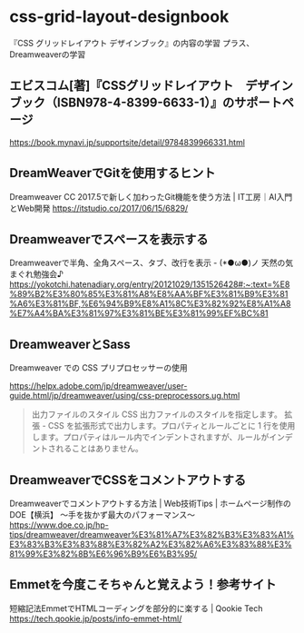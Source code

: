 # css-grid-layout-designbook
『CSS グリッドレイアウト デザインブック』の内容の学習
プラス、Dreamweaverの学習

## エビスコム[著]『CSSグリッドレイアウト　デザインブック（ISBN978-4-8399-6633-1）』のサポートページ
https://book.mynavi.jp/supportsite/detail/9784839966331.html



## DreamWeaverでGitを使用するヒント

Dreamweaver CC 2017.5で新しく加わったGit機能を使う方法 | IT工房｜AI入門とWeb開発
https://itstudio.co/2017/06/15/6829/

## Dreamweaverでスペースを表示する

Dreamweaverで半角、全角スペース、タブ、改行を表示 - (*●ω●)ノ 天然の気まぐれ勉強会♪
https://yokotchi.hatenadiary.org/entry/20121029/1351526428#:~:text=%E8%89%B2%E3%80%85%E3%81%A8%E8%AA%BF%E3%81%B9%E3%81%A6%E3%81%BF,%E6%94%B9%E8%A1%8C%E3%82%92%E8%A1%A8%E7%A4%BA%E3%81%97%E3%81%BE%E3%81%99%EF%BC%81

## DreamweaverとSass

Dreamweaver での CSS プリプロセッサーの使用

https://helpx.adobe.com/jp/dreamweaver/user-guide.html/jp/dreamweaver/using/css-preprocessors.ug.html

> 出力ファイルのスタイル CSS 出力ファイルのスタイルを指定します。
> 拡張 - CSS を拡張形式で出力します。プロパティとルールごとに 1 行を使用します。プロパティはルール内でインデントされますが、ルールがインデントされることはありません。
 
## DreamweaverでCSSをコメントアウトする

Dreamweaverでコメントアウトする方法 | Web技術Tips | ホームページ制作のDOE【横浜】 ～手を抜かず最大のパフォーマンス～
https://www.doe.co.jp/hp-tips/dreamweaver/dreamweaver%E3%81%A7%E3%82%B3%E3%83%A1%E3%83%B3%E3%83%88%E3%82%A2%E3%82%A6%E3%83%88%E3%81%99%E3%82%8B%E6%96%B9%E6%B3%95/



## Emmetを今度こそちゃんと覚えよう！参考サイト

短縮記法EmmetでHTMLコーディングを部分的に楽する | Qookie Tech
https://tech.qookie.jp/posts/info-emmet-html/
